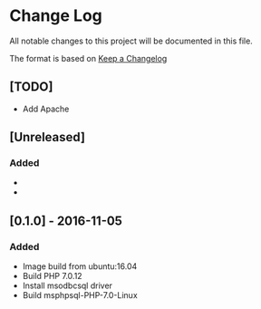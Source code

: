 # Change Log
All notable changes to this project will be documented in this file.

The format is based on [Keep a Changelog](http://keepachangelog.com/) 

## [TODO]
- Add Apache

## [Unreleased]
### Added
-
- 


## [0.1.0] - 2016-11-05
### Added
- Image build from ubuntu:16.04
- Build PHP 7.0.12
- Install msodbcsql driver
- Build msphpsql-PHP-7.0-Linux


